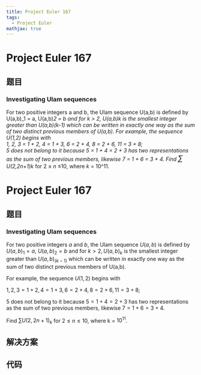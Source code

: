 ```yaml
---
title: Project Euler 167
tags:
  - Project Euler
mathjax: true
---
```

<escape><!-- more --></escape>
    
# Project Euler 167
## 题目
### Investigating Ulam sequences


For two positive integers a and b, the Ulam sequence U(a,b) is defined by U(a,b)_1 = a, U(a,b)_2 = b and for k &gt; 2,
U(a,b)_k is the smallest integer greater than U(a,b)_(k-1) which can be written in exactly one way as the sum of two distinct previous members of U(a,b).
For example, the sequence U(1,2) begins with<br />
1, 2, 3 = 1 + 2, 4 = 1 + 3, 6 = 2 + 4, 8 = 2 + 6, 11 = 3 + 8;<br />
5 does not belong to it because 5 = 1 + 4 = 2 + 3 has two representations as the sum of two previous members, likewise 7 = 1 + 6 = 3 + 4.
Find <span style="font-size:larger;"><span style="font-size:larger;">∑</span></span> U(2,2<var>n</var>+1)_<var>k</var> for 2 ≤ <var>n</var> ≤10, where <var>k</var> = 10^11.


# Project Euler 167
## 题目
### Investigating Ulam sequences
For two positive integers $a$ and $b$, the Ulam sequence $U(a,b)$ is defined by $U(a,b)_1 = a$, $U(a,b)_2 = b$ and for $k > 2,U(a,b)_k$ is the smallest integer greater than $U(a,b)_{(k-1)}$ which can be written in exactly one way as the sum of two distinct previous members of U(a,b).

For example, the sequence $U(1,2)$ begins with

$1, 2, 3 = 1 + 2, 4 = 1 + 3, 6 = 2 + 4, 8 = 2 + 6, 11 = 3 + 8;$

$5$ does not belong to it because $5 = 1 + 4 = 2 + 3$ has two representations as the sum of two previous members, likewise $7 = 1 + 6 = 3 + 4$.

Find $\sum U(2,2n+1)_k$ for $2 \leq n \leq 10$, where k = $10^{11}$.


## 解决方案


## 代码


